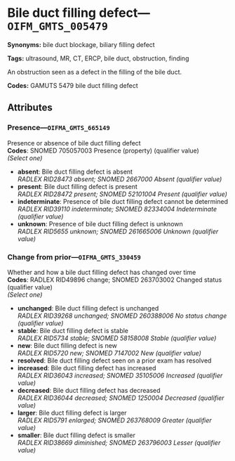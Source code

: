 # Bile duct filling defect—`OIFM_GMTS_005479`

**Synonyms:** bile duct blockage, biliary filling defect

**Tags:** ultrasound, MR, CT, ERCP, bile duct, obstruction, finding

An obstruction seen as a defect in the filling of the bile duct.

**Codes:** GAMUTS 5479 bile duct filling defect

## Attributes

### Presence—`OIFMA_GMTS_665149`

Presence or absence of bile duct filling defect  
**Codes**: SNOMED 705057003 Presence (property) (qualifier value)  
*(Select one)*

- **absent**: Bile duct filling defect is absent  
_RADLEX RID28473 absent; SNOMED 2667000 Absent (qualifier value)_
- **present**: Bile duct filling defect is present  
_RADLEX RID28472 present; SNOMED 52101004 Present (qualifier value)_
- **indeterminate**: Presence of bile duct filling defect cannot be determined  
_RADLEX RID39110 indeterminate; SNOMED 82334004 Indeterminate (qualifier value)_
- **unknown**: Presence of bile duct filling defect is unknown  
_RADLEX RID5655 unknown; SNOMED 261665006 Unknown (qualifier value)_

### Change from prior—`OIFMA_GMTS_330459`

Whether and how a bile duct filling defect has changed over time  
**Codes**: RADLEX RID49896 change; SNOMED 263703002 Changed status (qualifier value)  
*(Select one)*

- **unchanged**: Bile duct filling defect is unchanged  
_RADLEX RID39268 unchanged; SNOMED 260388006 No status change (qualifier value)_
- **stable**: Bile duct filling defect is stable  
_RADLEX RID5734 stable; SNOMED 58158008 Stable (qualifier value)_
- **new**: Bile duct filling defect is new  
_RADLEX RID5720 new; SNOMED 7147002 New (qualifier value)_
- **resolved**: Bile duct filling defect seen on a prior exam has resolved  
- **increased**: Bile duct filling defect has increased  
_RADLEX RID36043 increased; SNOMED 35105006 Increased (qualifier value)_
- **decreased**: Bile duct filling defect has decreased  
_RADLEX RID36044 decreased; SNOMED 1250004 Decreased (qualifier value)_
- **larger**: Bile duct filling defect is larger  
_RADLEX RID5791 enlarged; SNOMED 263768009 Greater (qualifier value)_
- **smaller**: Bile duct filling defect is smaller  
_RADLEX RID38669 diminished; SNOMED 263796003 Lesser (qualifier value)_
